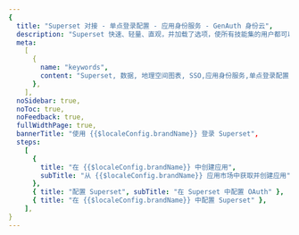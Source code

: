 ```yaml
---
{
  title: "Superset 对接 - 单点登录配置 - 应用身份服务 - GenAuth 身份云",
  description: "Superset 快速、轻量、直观，并加载了选项，使所有技能集的用户都可以轻松探索和可视化他们的数据，从简单的折线图到高度详细的地理空间图表。",
  meta:
    [
      {
        name: "keywords",
        content: "Superset, 数据, 地理空间图表, SSO,应用身份服务,单点登录配置,Authing身份云",
      },
    ],
  noSidebar: true,
  noToc: true,
  noFeedback: true,
  fullWidthPage: true,
  bannerTitle: "使用 {{$localeConfig.brandName}} 登录 Superset",
  steps:
    [
      {
        title: "在 {{$localeConfig.brandName}} 中创建应用",
        subTitle: "从 {{$localeConfig.brandName}} 应用市场中获取并创建应用",
      },
      { title: "配置 Superset", subTitle: "在 Superset 中配置 OAuth" },
      { title: "在 {{$localeConfig.brandName}} 中配置 Superset" },
    ],
}
---
```


<IntegrationDetail/>
